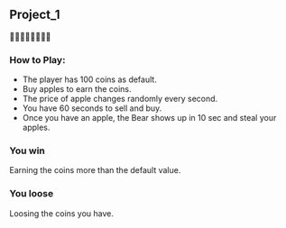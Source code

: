 
## Project_1
&#x1f43b;&#x1f34e;&#x1f43b;&#x1f34e;&#x1f43b;&#x1f34e;&#x1f43b;&#x1f34e;


### How to Play:
* The player has 100 coins as default.
* Buy apples to earn the coins.
* The price of apple changes randomly every second.
* You have 60 seconds to sell and buy.
* Once you have an apple, the Bear shows up in 10 sec and steal your apples.


### You win
Earning the coins more than the default value.
### You loose
Loosing the coins you have.
